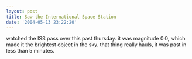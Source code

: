 ```yaml
---
layout: post
title: Saw the International Space Station
date: '2004-05-13 23:22:20'
---
```


watched the ISS pass over this past thursday. it was magnitude
0.0, which made it the brightest object in the sky. that thing
really hauls, it was past in less than 5 minutes.
